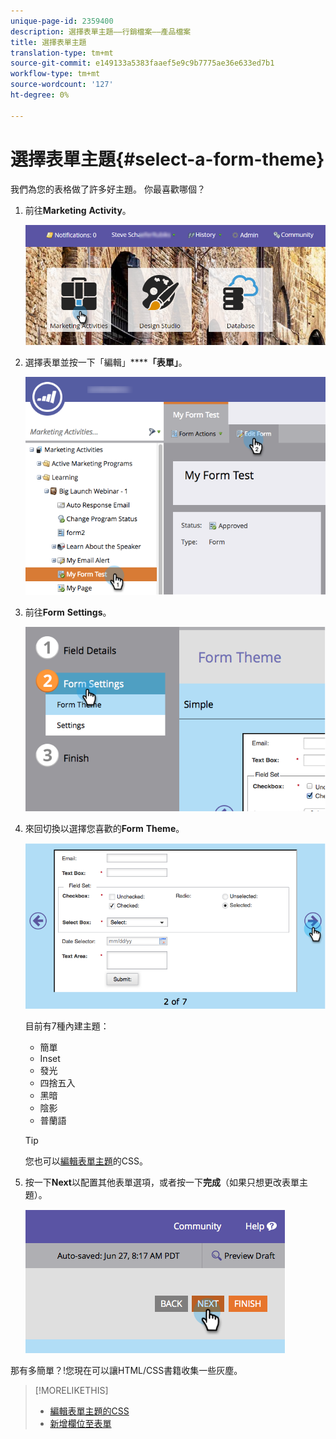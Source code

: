 ```yaml
---
unique-page-id: 2359400
description: 選擇表單主題——行銷檔案——產品檔案
title: 選擇表單主題
translation-type: tm+mt
source-git-commit: e149133a5383faaef5e9c9b7775ae36e633ed7b1
workflow-type: tm+mt
source-wordcount: '127'
ht-degree: 0%

---
```



# 選擇表單主題{#select-a-form-theme}

我們為您的表格做了許多好主題。 你最喜歡哪個？

1. 前往&#x200B;**Marketing** **Activity**。

   ![](assets/login-marketing-activities-1.png)

1. 選擇表單並按一下「編輯」******「表單」**。

   ![](assets/editform.png)

1. 前往&#x200B;**Form** **Settings**。

   ![](assets/image2014-9-15-17-7-7.png)

1. 來回切換以選擇您喜歡的&#x200B;**Form** **Theme**。

   ![](assets/image2014-9-15-17-3a7-3a20.png)

   目前有7種內建主題：

   * 簡單
   * Inset
   * 發光
   * 四捨五入
   * 黑暗
   * 陰影
   * 普蘭語

   >[!TIP]
   >
   >您也可以[編輯表單主題](../../../../product-docs/demand-generation/forms/form-design/edit-the-css-of-a-form-theme.md)的CSS。

1. 按一下&#x200B;**Next**&#x200B;以配置其他表單選項，或者按一下&#x200B;**完成**（如果只想更改表單主題）。

   ![](assets/image2014-9-15-17-3a8-3a22.png)

那有多簡單？!您現在可以讓HTML/CSS書籍收集一些灰塵。

>[!MORELIKETHIS]
>
>* [編輯表單主題的CSS](../../../../product-docs/demand-generation/forms/form-design/edit-the-css-of-a-form-theme.md)
>* [新增欄位至表單](add-a-field-to-a-form.md)

>



